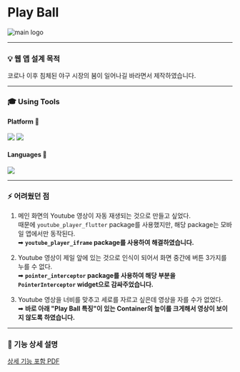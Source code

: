 # Play Ball
![main logo](https://github.com/leedohyung28/PlayBall/assets/91038179/35ec4db4-78fc-401e-98cd-e021ed6eeece)

---

### 💡 웹 앱 설계 목적 

코로나 이후 침체된 야구 시장의 붐이 일어나길 바라면서 제작하였습니다.

---

### 🎓 Using Tools

#### Platform 🏬
<img src="https://img.shields.io/badge/VS CODE-007ACC?style=for-the-badge&logo=Visual Studio Code&logoColor=white">
<img src="https://img.shields.io/badge/FLUTTER-02569B?style=for-the-badge&logo=flutter&logoColor=white">

#### Languages 🚩
<img src="https://img.shields.io/badge/DART-0175C2?style=for-the-badge&logo=dart&logoColor=white">

---

### ⚡ 어려웠던 점

1. 메인 화면의 Youtube 영상이 자동 재생되는 것으로 만들고 싶었다.<br>
때문에 `youtube_player_flutter` package를 사용했지만, 해당 package는 모바일 앱에서만 동작된다.<br>
➡ **`youtube_player_iframe` package를 사용하여 해결하였습니다.**

2. Youtube 영상이 제일 앞에 있는 것으로 인식이 되어서 화면 중간에 버튼 3가지를 누를 수 없다.<br>
➡ **`pointer_interceptor` package를 사용하여 해당 부분을 `PointerInterceptor` widget으로 감싸주었습니다.**

3. Youtube 영상을 너비를 맞추고 세로를 자르고 싶은데 영상을 자를 수가 없었다.<br>
➡ **바로 아래 "Play Ball 특징"이 있는 Container의 높이를 크게해서 영상이 보이지 않도록 하였습니다.**

---

### 📄 기능 상세 설명
[상세 기능 포함 PDF](https://drive.google.com/file/d/1m0rv5JFSpAhHMv_MQZcAfGbQIPCth0Nn/view?usp=sharing)
